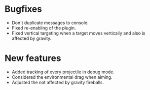 # Bugfixes
* Don't duplicate messages to console.
* Fixed re-enabling of the plugin.
* Fixed vertical targeting when a target moves vertically and also is affected by gravity.

# New features
* Added tracking of every projectile in debug mode.
* Considered the environmental drag when aiming.
* Adjusted the not affected by gravity fireballs.